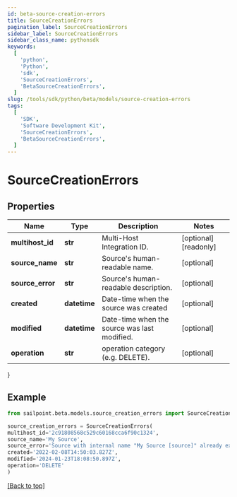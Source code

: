 ```yaml
---
id: beta-source-creation-errors
title: SourceCreationErrors
pagination_label: SourceCreationErrors
sidebar_label: SourceCreationErrors
sidebar_class_name: pythonsdk
keywords:
  [
    'python',
    'Python',
    'sdk',
    'SourceCreationErrors',
    'BetaSourceCreationErrors',
  ]
slug: /tools/sdk/python/beta/models/source-creation-errors
tags:
  [
    'SDK',
    'Software Development Kit',
    'SourceCreationErrors',
    'BetaSourceCreationErrors',
  ]
---
```


# SourceCreationErrors

## Properties

| Name | Type | Description | Notes |
| --- | --- | --- | --- |
| **multihost_id** | **str** | Multi-Host Integration ID. | [optional] [readonly] |
| **source_name** | **str** | Source's human-readable name. | [optional] |
| **source_error** | **str** | Source's human-readable description. | [optional] |
| **created** | **datetime** | Date-time when the source was created | [optional] |
| **modified** | **datetime** | Date-time when the source was last modified. | [optional] |
| **operation** | **str** | operation category (e.g. DELETE). | [optional] |

}

## Example

```python
from sailpoint.beta.models.source_creation_errors import SourceCreationErrors

source_creation_errors = SourceCreationErrors(
multihost_id='2c91808568c529c60168cca6f90c1324',
source_name='My Source',
source_error='Source with internal name "My Source [source]" already exists.',
created='2022-02-08T14:50:03.827Z',
modified='2024-01-23T18:08:50.897Z',
operation='DELETE'
)

```

[[Back to top]](#)
